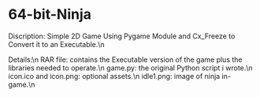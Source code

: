 # 64-bit-Ninja
Discription: Simple 2D Game Using Pygame Module and Cx_Freeze to Convert it to an Executable.\n

Details:\n
  RAR file: contains the Executable version of the game plus the libraries needed to operate.\n
  game.py: the original Python script i wrote.\n
  icon.ico and icon.png: optional assets.\n
  idle1.png: image of ninja in-game.\n
